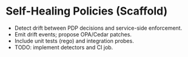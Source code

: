 # Self-Healing Policies (Scaffold)

- Detect drift between PDP decisions and service-side enforcement.
- Emit drift events; propose OPA/Cedar patches.
- Include unit tests (rego) and integration probes.
- TODO: implement detectors and CI job.

